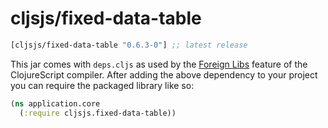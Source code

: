 # cljsjs/fixed-data-table

[](dependency)
```clojure
[cljsjs/fixed-data-table "0.6.3-0"] ;; latest release
```
[](/dependency)

This jar comes with `deps.cljs` as used by the [Foreign Libs][flibs] feature
of the ClojureScript compiler. After adding the above dependency to your project
you can require the packaged library like so:

```clojure
(ns application.core
  (:require cljsjs.fixed-data-table))
```

[flibs]: https://github.com/clojure/clojurescript/wiki/Packaging-Foreign-Dependencies
